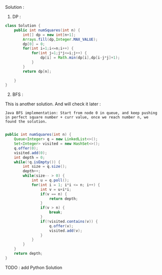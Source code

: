 

Solution :

1. DP :

```Java
class Solution {
    public int numSquares(int n) {
        int[] dp = new int[n+1];
        Arrays.fill(dp,Integer.MAX_VALUE);
        dp[0] = 0;
        for(int i=1;i<=n;i++) {
            for(int j=1;j*j<=i;j++) {
                dp[i] = Math.min(dp[i],dp[i-j*j]+1);
            }
        }
        return dp[n];
        
    }
}

```

2.  BFS :

This is another solution. And will check it later :

`Java BFS implementation: Start from node 0 in queue, and keep pushing in perfect square number + curr value, once we reach number n, we found the solution.`

```Java

public int numSquares(int n) {
    Queue<Integer> q = new LinkedList<>();
    Set<Integer> visited = new HashSet<>();
    q.offer(0);
    visited.add(0);
    int depth = 0;
    while(!q.isEmpty()) {
        int size = q.size();
        depth++;
        while(size-- > 0) {
            int u = q.poll();
            for(int i = 1; i*i <= n; i++) {
                int v = u+i*i;
                if(v == n) {
                    return depth;
                }
                if(v > n) {
                    break;
                }
                if(!visited.contains(v)) {
                    q.offer(v);
                    visited.add(v);
                }
            }
        }
    }
    return depth;
}

```

TODO : add Python Solution